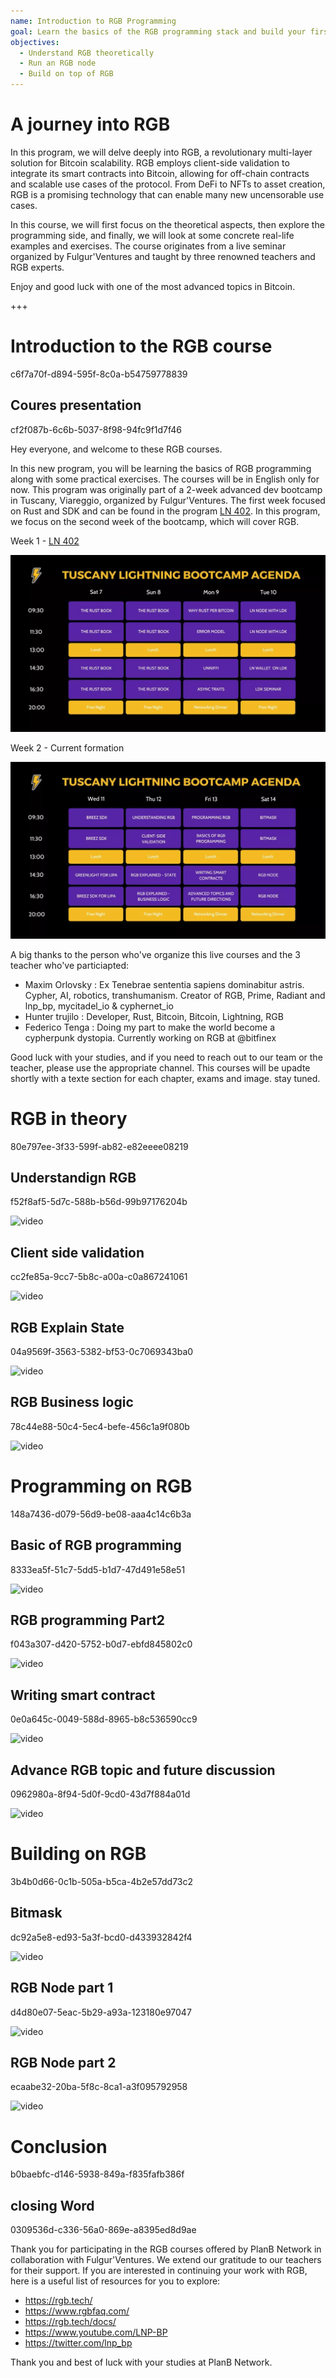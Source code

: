 ```yaml
---
name: Introduction to RGB Programming
goal: Learn the basics of the RGB programming stack and build your first RGB applications
objectives:
  - Understand RGB theoretically
  - Run an RGB node
  - Build on top of RGB
---
```


# A journey into RGB

In this program, we will delve deeply into RGB, a revolutionary multi-layer solution for Bitcoin scalability. RGB employs client-side validation to integrate its smart contracts into Bitcoin, allowing for off-chain contracts and scalable use cases of the protocol. From DeFi to NFTs to asset creation, RGB is a promising technology that can enable many new uncensorable use cases.

In this course, we will first focus on the theoretical aspects, then explore the programming side, and finally, we will look at some concrete real-life examples and exercises. The course originates from a live seminar organized by Fulgur'Ventures and taught by three renowned teachers and RGB experts.

Enjoy and good luck with one of the most advanced topics in Bitcoin.

+++

# Introduction to the RGB course
<partId>c6f7a70f-d894-595f-8c0a-b54759778839</partId>

## Coures presentation
<chapterId>cf2f087b-6c6b-5037-8f98-94fc9f1d7f46</chapterId>

Hey everyone, and welcome to these RGB courses.

In this new program, you will be learning the basics of RGB programming along with some practical exercises. The courses will be in English only for now. This program was originally part of a 2-week advanced dev bootcamp in Tuscany, Viareggio, organized by Fulgur'Ventures. The first week focused on Rust and SDK and can be found in the program [LN 402](https://planb.network/courses/ln402). In this program, we focus on the second week of the bootcamp, which will cover RGB.

Week 1 - [LN 402](https://planb.network/courses/ln402)

![image](assets/image/1.webp)

Week 2 - Current formation 

![image](assets/image/2.webp)

A big thanks to the person who've organize this live courses and the 3 teacher who've particiapted: 

- Maxim Orlovsky : Ex Tenebrae sententia sapiens dominabitur astris. Cypher, AI, robotics, transhumanism. Creator of RGB, Prime, Radiant and lnp_bp, mycitadel_io & cyphernet_io
- Hunter trujilo :  Developer, Rust, Bitcoin, Bitcoin, Lightning, RGB
- Federico Tenga : Doing my part to make the world become a cypherpunk dystopia. Currently working on RGB at @bitfinex

Good luck with your studies, and if you need to reach out to our team or the teacher, please use the appropriate channel. This courses will be upadte shortly with a texte section for each chapter, exams and image. stay tuned. 

# RGB in theory
<partId>80e797ee-3f33-599f-ab82-e82eeee08219</partId>

## Understandign RGB 
<chapterId>f52f8af5-5d7c-588b-b56d-99b97176204b</chapterId>

![video](https://youtu.be/AF2XbifPGXM)

## Client side validation 
<chapterId>cc2fe85a-9cc7-5b8c-a00a-c0a867241061</chapterId>

![video](https://youtu.be/FS6PDprWl5Q)

## RGB Explain State
<chapterId>04a9569f-3563-5382-bf53-0c7069343ba0</chapterId>

![video](https://youtu.be/tmAVdyXGmj4)

## RGB Business logic 
<chapterId>78c44e88-50c4-5ec4-befe-456c1a9f080b</chapterId>

![video](https://youtu.be/lUTjeuM0oTA)

# Programming on RGB 
<partId>148a7436-d079-56d9-be08-aaa4c14c6b3a</partId>

## Basic of RGB programming
<chapterId>8333ea5f-51c7-5dd5-b1d7-47d491e58e51</chapterId>

![video](https://youtu.be/Uo1UoxiImsI)

## RGB programming Part2 
<chapterId>f043a307-d420-5752-b0d7-ebfd845802c0</chapterId>

![video](https://youtu.be/sVoKIi-1XbY)

## Writing smart contract
<chapterId>0e0a645c-0049-588d-8965-b8c536590cc9</chapterId>

![video](https://youtu.be/GRwS-NvWF3I)

## Advance RGB topic and future discussion
<chapterId>0962980a-8f94-5d0f-9cd0-43d7f884a01d</chapterId>

![video](https://youtu.be/mqCupTlDbA0)

# Building on RGB 
<partId>3b4b0d66-0c1b-505a-b5ca-4b2e57dd73c2</partId>

## Bitmask	
<chapterId>dc92a5e8-ed93-5a3f-bcd0-d433932842f4</chapterId>

![video](https://youtu.be/nbUtV8GOR_U)

## RGB Node part 1 
<chapterId>d4d80e07-5eac-5b29-a93a-123180e97047</chapterId>

![video](https://youtu.be/5iAhsgCSL3U)

## RGB Node part 2
<chapterId>ecaabe32-20ba-5f8c-8ca1-a3f095792958</chapterId>

![video](https://youtu.be/piQQH4Q2nr0)


# Conclusion 
<partId>b0baebfc-d146-5938-849a-f835fafb386f</partId>

## closing Word
<chapterId>0309536d-c336-56a0-869e-a8395ed8d9ae</chapterId>

Thank you for participating in the RGB courses offered by PlanB Network in collaboration with Fulgur'Ventures. We extend our gratitude to our teachers for their support. If you are interested in continuing your work with RGB, here is a useful list of resources for you to explore:

- https://rgb.tech/
- https://www.rgbfaq.com/
- https://rgb.tech/docs/
- https://www.youtube.com/LNP-BP
- https://twitter.com/lnp_bp

Thank you and best of luck with your studies at PlanB Network.
